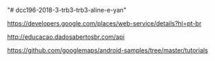 "# dcc196-2018-3-trb3-trb3-aline-e-yan"

https://developers.google.com/places/web-service/details?hl=pt-br

http://educacao.dadosabertosbr.com/api

https://github.com/googlemaps/android-samples/tree/master/tutorials